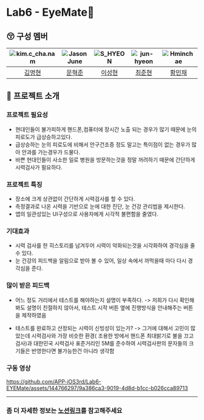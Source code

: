 # Lab6 - EyeMate👀

## 😚 구성 멤버

<div class="ios-developer">

| ![kim.c_cha.nam](https://avatars.githubusercontent.com/u/144766297?v=4) | ![Jason June](https://avatars.githubusercontent.com/u/144638104?v=4) | ![S_HYEON](https://avatars.githubusercontent.com/u/94293365?v=4) | ![jun-hyeon](https://avatars.githubusercontent.com/u/81906683?v=4) | ![Hminchae](https://avatars.githubusercontent.com/u/103357078?v=4) 
| :---------------------------------------------------------------------: | :-------------------------------------------------------------------: | :--------------------------------------------------------------------: | :-----------------------------------------------------------------: | :-----------------------------------------------------------------: |
|               [김명현](https://github.com/kmh5038)             |               [문혁준](https://github.com/think-j)                |               [이성현](https://github.com/zxl3651)               |               [최준현](https://github.com/jun-hyeon)               |                         [황민채](https://github.com/Hminchae)               |



</div>



## 🔎 프로젝트 소개

### 프로젝트 필요성
- 현대인들이 불가피하게 핸드폰,컴퓨터에 장시간 노출 되는 경우가 많기 때문에 눈의 피로도가 급상승하고있다.
- 급상승하는 눈의 피로도에 비해서 안구건조증 정도 말고는 특이점이 없는 경우가 많아 안과를 가는경우가 드물다.
- 바쁜 현대인들이 사소한 일로 병원을 방문하는것을 정말 꺼려하기 때문에 간단하게 시력검사가 필요하다.



### 프로젝트 특징
- 장소에 크게 상관없이 간단하게 시력검사를 할 수 있다.
- 측정결과로 나온 시력을 기반으로 눈에 대한 진단, 눈 건강 관리법을 제시한다.
- 앱의 일관성있는 UI구성으로 사용자에게 시각적 불편함을 줄였다.



### 기대효과
- 시력 검사를 한 히스토리를 남겨두어 시력이 악화되는것을 시각화하여 경각심을 줄 수 있다.
- 눈 건강의 피드백을 알림으로 받아 볼 수 있어, 일상 속에서 까먹을때 마다 다시 경각심을 준다.



### 많이 받은 피드백
- 어느 정도 거리에서 테스트를 해야하는지 설명이 부족하다.
 -> 저희가 다시 확인해봐도 설명이 친절하지 않아서, 테스트 시작 버튼 옆에 진행방식을 안내해주는 버튼을 제작하였음
  
- 테스트를 완료하고 산정되는 시력이 신빙성이 있는가?
 -> 그거에 대해서 고민이 많았는데 시력검사와 가장 비슷한 환경( 조용한 방에서 핸드폰 최대밝기로 불을 끄고 검사)과 
    대한민국 시력검사 표준거리인 5M를 준수하여 시력검사판의 문자들의 크기들은 반영한다면 불가능한건 아니라 생각함



### 구동 영상

https://github.com/APP-iOS3rd/Lab6-EYEMate/assets/144766297/9a386ca3-9019-4d8d-b1cc-b026cca89713

***

### 좀 더 자세한 정보는 [노션링크](https://www.notion.so/Lab-6-EYE-Mate-c49c70f4360e40b88b842c78ddf7e998)를 참고해주세요
